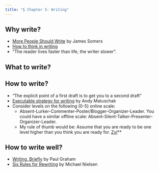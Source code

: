 ```yaml
---
title: "§ Chapter 5: Writing"
---
```

## Why write?
- [More People Should Write](https://jsomers.net/blog/more-people-should-write) by James Somers
- [How to think in writing](https://www.henrikkarlsson.xyz/p/writing-to-think)
- "The reader lives faster than life, the writer slower".

## What to write?


## How to write?
- “The explicit point of a first draft is to get you to a second draft”
- [Executable strategy for writing](https://notes.andymatuschak.org/zCknixwETdFm1MWdWPwMcXs) by Andy Matuschak
- Consider levels on the following (0-5) online scale:
	- Absent-Lurker-Commenter-Poster/Blogger-Organizer-Leader. You could have a similar offline scale: Absent-Silent-Talker-Presenter-Organizer-Leader.
	- My rule of thumb would be: Assume that you are ready to be one level higher than you think you are ready for. [Zvi](https://thezvi.wordpress.com/2017/04/09/youre-good-enough-youre-smart-enough-and-people-would-like-you/)**

## How to write well?
- [Writing, Briefly](https://paulgraham.com/writing44.html) by Paul Graham
- [Six Rules for Rewriting](https://michaelnielsen.org/blog/six-rules-for-rewriting/) by Michael Nielsen